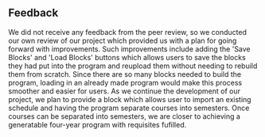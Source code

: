## Feedback
We did not receive any feedback from the peer review, so we conducted our own review of our project which provided us with a plan for going forward with improvements. Such improvements include adding the 'Save Blocks' and 'Load Blocks' buttons which allows users to save the blocks they had put into the program and reupload them without needing to rebuild them from scratch. Since there are so many blocks needed to build the program, loading in an already made program would make this process smoother and easier for users. 
As we continue the development of our project, we plan to provide a block which allows user to import an existing schedule and having the program separate courses into semesters. Once courses can be separated into semesters, we are closer to achieving a generatable four-year program with requisites fufilled.